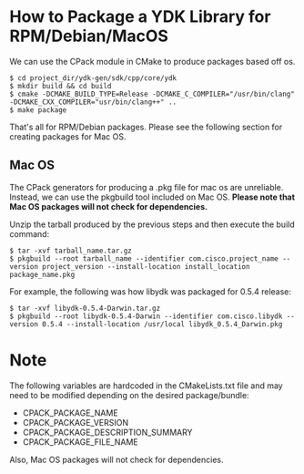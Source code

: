 # How to Package a YDK Library for RPM/Debian/MacOS
We can use the CPack module in CMake to produce packages based off os.
```
$ cd project_dir/ydk-gen/sdk/cpp/core/ydk
$ mkdir build && cd build
$ cmake -DCMAKE_BUILD_TYPE=Release -DCMAKE_C_COMPILER="/usr/bin/clang" -DCMAKE_CXX_COMPILER="usr/bin/clang++" ..
$ make package
```
That's all for RPM/Debian packages. Please see the following section for creating packages for Mac OS.

## Mac OS
The CPack generators for producing a .pkg file for mac os are unreliable. Instead, we can use the pkgbuild tool included on Mac OS. **Please note that Mac OS packages will not check for dependencies.**

Unzip the tarball produced by the previous steps and then execute the build command:
```
$ tar -xvf tarball_name.tar.gz
$ pkgbuild --root tarball_name --identifier com.cisco.project_name --version project_version --install-location install_location package_name.pkg
```

For example, the following was how libydk was packaged for 0.5.4 release: 
```
$ tar -xvf libydk-0.5.4-Darwin.tar.gz
$ pkgbuild --root libydk-0.5.4-Darwin --identifier com.cisco.libydk --version 0.5.4 --install-location /usr/local libydk_0.5.4_Darwin.pkg
```

# Note
The following variables are hardcoded in the CMakeLists.txt file and may need to be modified depending on the desired package/bundle:
* CPACK_PACKAGE_NAME
* CPACK_PACKAGE_VERSION
* CPACK_PACKAGE_DESCRIPTION_SUMMARY
* CPACK_PACKAGE_FILE_NAME

Also, Mac OS packages will not check for dependencies.
